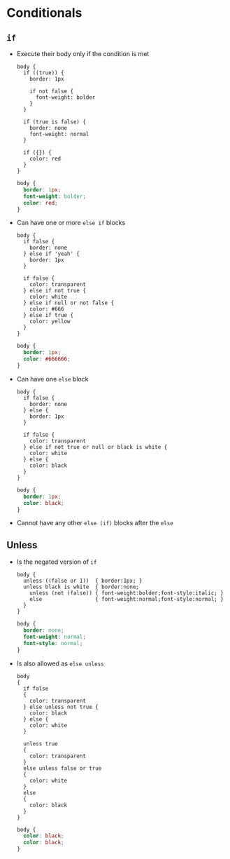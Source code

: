 Conditionals
============

## `if`

- Execute their body only if the condition is met

    ~~~ lay
    body {
      if ((true)) {
        border: 1px

        if not false {
          font-weight: bolder
        }
      }

      if (true is false) {
        border: none
        font-weight: normal
      }

      if ({}) {
        color: red
      }
    }
    ~~~

    ~~~ css
    body {
      border: 1px;
      font-weight: bolder;
      color: red;
    }
    ~~~

- Can have one or more `else if` blocks

  ~~~ lay
  body {
    if false {
      border: none
    } else if 'yeah' {
      border: 1px
    }

    if false {
      color: transparent
    } else if not true {
      color: white
    } else if null or not false {
      color: #666
    } else if true {
      color: yellow
    }
  }
  ~~~

  ~~~ css
  body {
    border: 1px;
    color: #666666;
  }
  ~~~

- Can have one `else` block

  ~~~ lay
  body {
    if false {
      border: none
    } else {
      border: 1px
    }

    if false {
      color: transparent
    } else if not true or null or black is white {
      color: white
    } else {
      color: black
    }
  }
  ~~~

  ~~~ css
  body {
    border: 1px;
    color: black;
  }
  ~~~

- Cannot have any other `else (if)` blocks after the `else`

## Unless

- Is the negated version of `if`

  ~~~ lay
  body {
    unless ((false or 1))  { border:1px; }
    unless black is white  { border:none;
      unless (not (false)) { font-weight:bolder;font-style:italic; }
      else                 { font-weight:normal;font-style:normal; }
    }
  }
  ~~~

  ~~~ css
  body {
    border: none;
    font-weight: normal;
    font-style: normal;
  }
  ~~~

- Is also allowed as `else unless`

  ~~~ lay
  body
  {
    if false
    {
      color: transparent
    } else unless not true {
      color: black
    } else {
      color: white
    }

    unless true
    {
      color: transparent
    }
    else unless false or true
    {
      color: white
    }
    else
    {
      color: black
    }
  }
  ~~~

  ~~~ css
  body {
    color: black;
    color: black;
  }
  ~~~
